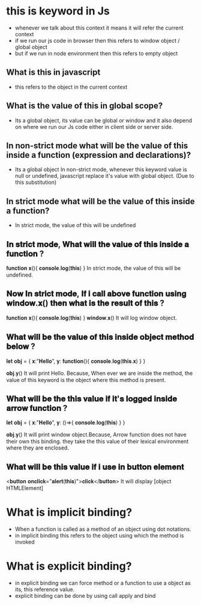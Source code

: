 # this is keyword in Js

- whenever we talk about this context it means it will refer the current context
- if we run our js code in browser then this refers to window object / global object
- but if we run in node environment then this refers to empty object

## What is this in javascript

- this refers to the object in the current context

## What is the value of this in global scope?

- Its a global object, its value can be global or window and it also depend on where we run our Js code either in client side
  or server side.

## In non-strict mode what will be the value of this inside a function (expression and declarations)?

- Its a global object
  In non-strict mode, whenever this keyword value is null or undefined, javascript replace it's value with global object.
  (Due to this substitution)

## In strict mode what will be the value of this inside a function?

- In strict mode, the value of this will be undefined

## 𝐈𝐧 𝐬𝐭𝐫𝐢𝐜𝐭 𝐦𝐨𝐝𝐞, 𝐖𝐡𝐚𝐭 𝐰𝐢𝐥𝐥 𝐭𝐡𝐞 𝐯𝐚𝐥𝐮𝐞 𝐨𝐟 𝐭𝐡𝐢𝐬 𝐢𝐧𝐬𝐢𝐝𝐞 𝐚 𝐟𝐮𝐧𝐜𝐭𝐢𝐨𝐧 ?

𝐟𝐮𝐧𝐜𝐭𝐢𝐨𝐧 𝐱(){
𝐜𝐨𝐧𝐬𝐨𝐥𝐞.𝐥𝐨𝐠(𝐭𝐡𝐢𝐬)
}
In strict mode, the value of this will be undefined.

## 𝐍𝐨𝐰 𝐈𝐧 𝐬𝐭𝐫𝐢𝐜𝐭 𝐦𝐨𝐝𝐞, 𝐈𝐟 𝐢 𝐜𝐚𝐥𝐥 𝐚𝐛𝐨𝐯𝐞 𝐟𝐮𝐧𝐜𝐭𝐢𝐨𝐧 𝐮𝐬𝐢𝐧𝐠 𝐰𝐢𝐧𝐝𝐨𝐰.𝐱() 𝐭𝐡𝐞𝐧 𝐰𝐡𝐚𝐭 𝐢𝐬 𝐭𝐡𝐞 𝐫𝐞𝐬𝐮𝐥𝐭 𝐨𝐟 𝐭𝐡𝐢𝐬 ?

𝐟𝐮𝐧𝐜𝐭𝐢𝐨𝐧 𝐱(){
𝐜𝐨𝐧𝐬𝐨𝐥𝐞.𝐥𝐨𝐠(𝐭𝐡𝐢𝐬)
}
𝐰𝐢𝐧𝐝𝐨𝐰.𝐱()
It will log window object.

## 𝐖𝐡𝐚𝐭 𝐰𝐢𝐥𝐥 𝐛𝐞 𝐭𝐡𝐞 𝐯𝐚𝐥𝐮𝐞 𝐨𝐟 𝐭𝐡𝐢𝐬 𝐢𝐧𝐬𝐢𝐝𝐞 𝐨𝐛𝐣𝐞𝐜𝐭 𝐦𝐞𝐭𝐡𝐨𝐝 𝐛𝐞𝐥𝐨𝐰 ?

𝐥𝐞𝐭 𝐨𝐛𝐣 = {
𝐱:”𝐇𝐞𝐥𝐥𝐨”,
𝐲: 𝐟𝐮𝐧𝐜𝐭𝐢𝐨𝐧(){
𝐜𝐨𝐧𝐬𝐨𝐥𝐞.𝐥𝐨𝐠(𝐭𝐡𝐢𝐬.𝐱)
}
}

𝐨𝐛𝐣.𝐲()
It will print Hello. Because, When ever we are inside the method, the value of this keyword is the object where this method is present.

## 𝐖𝐡𝐚𝐭 𝐰𝐢𝐥𝐥 𝐛𝐞 𝐭𝐡𝐞 𝐭𝐡𝐢𝐬 𝐯𝐚𝐥𝐮𝐞 𝐢𝐟 𝐢𝐭'𝐬 𝐥𝐨𝐠𝐠𝐞𝐝 𝐢𝐧𝐬𝐢𝐝𝐞 𝐚𝐫𝐫𝐨𝐰 𝐟𝐮𝐧𝐜𝐭𝐢𝐨𝐧 ?

𝐥𝐞𝐭 𝐨𝐛𝐣 = {
𝐱:”𝐇𝐞𝐥𝐥𝐨”,
𝐲: ()=>{
𝐜𝐨𝐧𝐬𝐨𝐥𝐞.𝐥𝐨𝐠(𝐭𝐡𝐢𝐬)
}
}

𝐨𝐛𝐣.𝐲()
It will print window object.Because, Arrow function does not have their own this binding. they take the this value of their lexical environment where they are enclosed.

## 𝐖𝐡𝐚𝐭 𝐰𝐢𝐥𝐥 𝐛𝐞 𝐭𝐡𝐢𝐬 𝐯𝐚𝐥𝐮𝐞 𝐢𝐟 𝐢 𝐮𝐬𝐞 𝐢𝐧 𝐛𝐮𝐭𝐭𝐨𝐧 𝐞𝐥𝐞𝐦𝐞𝐧𝐭

<𝐛𝐮𝐭𝐭𝐨𝐧 𝐨𝐧𝐜𝐥𝐢𝐜𝐤="𝐚𝐥𝐞𝐫𝐭(𝐭𝐡𝐢𝐬)">𝐜𝐥𝐢𝐜𝐤</𝐛𝐮𝐭𝐭𝐨𝐧>
It will display [object HTMLElement]

# What is implicit binding?

- When a function is called as a method of an object using dot notations.
- in implicit binding this refers to the object using which the method is invoked

# What is explicit binding?

- in explicit binding we can force method or a function to use a object as its, this reference value.
- explicit binding can be done by using call apply and bind
